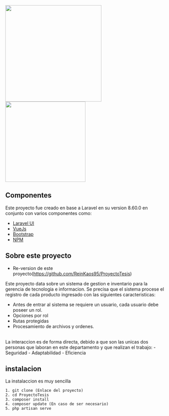 <p><a href="https://laravel.com" target="_blank"><img src="https://raw.githubusercontent.com/laravel/art/master/logo-lockup/5%20SVG/2%20CMYK/1%20Full%20Color/laravel-logolockup-cmyk-red.svg" width="300"></a>
<a href="https://vuejs.org" target="_blank"><img src="https://upload.wikimedia.org/wikipedia/commons/thumb/9/95/Vue.js_Logo_2.svg/2367px-Vue.js_Logo_2.svg.png" width="250"></a></p>

## Componentes

Este proyecto fue creado en base a Laravel en su version 8.60.0 en conjunto con varios componentes como:
- [Laravel UI](https://github.com/laravel/ui)
- [VueJs](https://vuejs.org)
- [Bootstrap](https://getbootstrap.com/docs/5.0/getting-started/introduction/)
- [NPM](https://www.npmjs.com/)



## Sobre este proyecto
- Re-version de este proyecto(https://github.com/ReinKaos95/ProyectoTesis)

Este proyecto data sobre un sistema de gestion e inventario para la gerencia de tecnologia e informacion.
Se precisa que el sistema procese el registro de cada producto ingresado con las siguientes caracteristicas:
- Antes de entrar al sistema se requiere un usuario, cada usuario debe poseer un rol.
- Opciones por rol
- Rutas protegidas
- Procesamiento de archivos y ordenes.
<br>
La interaccion es de forma directa, debido a que son las unicas dos personas que laboran en este departamento y que realizan el trabajo:
- Seguridad
- Adaptabilidad
- Eficiencia

## instalacion
La instalaccion es muy sencilla
```
1. git clone (Enlace del proyecto)
2. cd ProyectoTesis
3. composer install
4. composer update (En caso de ser necesario)
5. php artisan serve
```
